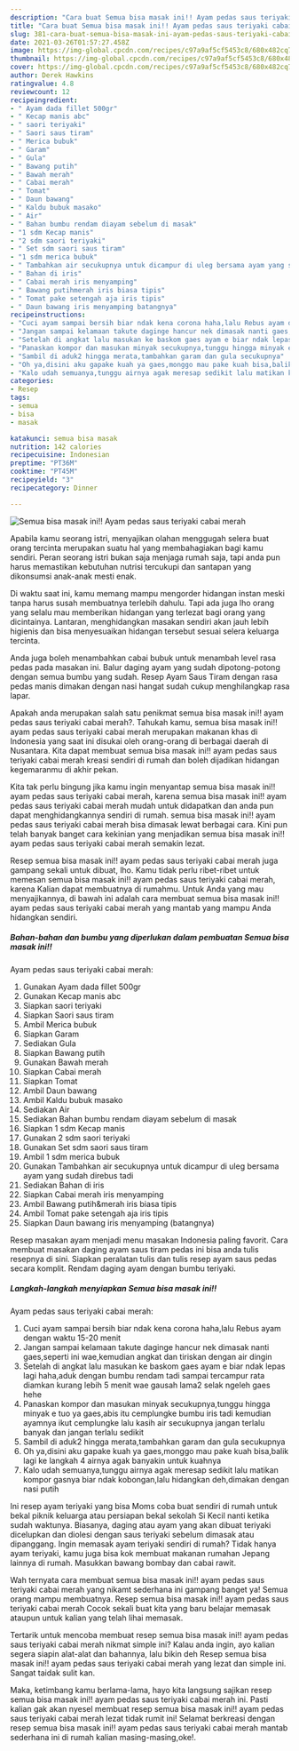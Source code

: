 ```yaml
---
description: "Cara buat Semua bisa masak ini!! Ayam pedas saus teriyaki cabai merah yang enak dan Mudah Dibuat"
title: "Cara buat Semua bisa masak ini!! Ayam pedas saus teriyaki cabai merah yang enak dan Mudah Dibuat"
slug: 381-cara-buat-semua-bisa-masak-ini-ayam-pedas-saus-teriyaki-cabai-merah-yang-enak-dan-mudah-dibuat
date: 2021-03-26T01:57:27.458Z
image: https://img-global.cpcdn.com/recipes/c97a9af5cf5453c8/680x482cq70/semua-bisa-masak-ini-ayam-pedas-saus-teriyaki-cabai-merah-foto-resep-utama.jpg
thumbnail: https://img-global.cpcdn.com/recipes/c97a9af5cf5453c8/680x482cq70/semua-bisa-masak-ini-ayam-pedas-saus-teriyaki-cabai-merah-foto-resep-utama.jpg
cover: https://img-global.cpcdn.com/recipes/c97a9af5cf5453c8/680x482cq70/semua-bisa-masak-ini-ayam-pedas-saus-teriyaki-cabai-merah-foto-resep-utama.jpg
author: Derek Hawkins
ratingvalue: 4.8
reviewcount: 12
recipeingredient:
- " Ayam dada fillet 500gr"
- " Kecap manis abc"
- " saori teriyaki"
- " Saori saus tiram"
- " Merica bubuk"
- " Garam"
- " Gula"
- " Bawang putih"
- " Bawah merah"
- " Cabai merah"
- " Tomat"
- " Daun bawang"
- " Kaldu bubuk masako"
- " Air"
- " Bahan bumbu rendam diayam sebelum di masak"
- "1 sdm Kecap manis"
- "2 sdm saori teriyaki"
- " Set sdm saori saus tiram"
- "1 sdm merica bubuk"
- " Tambahkan air secukupnya untuk dicampur di uleg bersama ayam yang sudah direbus tadi"
- " Bahan di iris"
- " Cabai merah iris menyamping"
- " Bawang putihmerah iris biasa tipis"
- " Tomat pake setengah aja iris tipis"
- " Daun bawang iris menyamping batangnya"
recipeinstructions:
- "Cuci ayam sampai bersih biar ndak kena corona haha,lalu Rebus ayam dengan waktu 15-20 menit"
- "Jangan sampai kelamaan takute daginge hancur nek dimasak nanti gaes,seperti ini wae,kemudian angkat dan tiriskan dengan air dingin"
- "Setelah di angkat lalu masukan ke baskom gaes ayam e biar ndak lepas lagi haha,aduk dengan bumbu rendam tadi sampai tercampur rata diamkan kurang lebih 5 menit wae gausah lama2 selak ngeleh gaes hehe"
- "Panaskan kompor dan masukan minyak secukupnya,tunggu hingga minyak e tuo ya gaes,abis itu cemplungke bumbu iris tadi kemudian ayamnya ikut cemplungke lalu kasih air secukupnya jangan terlalu banyak dan jangan terlalu sedikit"
- "Sambil di aduk2 hingga merata,tambahkan garam dan gula secukupnya"
- "Oh ya,disini aku gapake kuah ya gaes,monggo mau pake kuah bisa,balik lagi ke langkah 4 airnya agak banyakin untuk kuahnya"
- "Kalo udah semuanya,tunggu airnya agak meresap sedikit lalu matikan kompor gasnya biar ndak kobongan,lalu hidangkan deh,dimakan dengan nasi putih"
categories:
- Resep
tags:
- semua
- bisa
- masak

katakunci: semua bisa masak 
nutrition: 142 calories
recipecuisine: Indonesian
preptime: "PT36M"
cooktime: "PT45M"
recipeyield: "3"
recipecategory: Dinner

---
```



![Semua bisa masak ini!!
Ayam pedas saus teriyaki cabai merah](https://img-global.cpcdn.com/recipes/c97a9af5cf5453c8/680x482cq70/semua-bisa-masak-ini-ayam-pedas-saus-teriyaki-cabai-merah-foto-resep-utama.jpg)

Apabila kamu seorang istri, menyajikan olahan menggugah selera buat orang tercinta merupakan suatu hal yang membahagiakan bagi kamu sendiri. Peran seorang istri bukan saja menjaga rumah saja, tapi anda pun harus memastikan kebutuhan nutrisi tercukupi dan santapan yang dikonsumsi anak-anak mesti enak.

Di waktu  saat ini, kamu memang mampu mengorder hidangan instan meski tanpa harus susah membuatnya terlebih dahulu. Tapi ada juga lho orang yang selalu mau memberikan hidangan yang terlezat bagi orang yang dicintainya. Lantaran, menghidangkan masakan sendiri akan jauh lebih higienis dan bisa menyesuaikan hidangan tersebut sesuai selera keluarga tercinta. 

Anda juga boleh menambahkan cabai bubuk untuk menambah level rasa pedas pada masakan ini. Balur daging ayam yang sudah dipotong-potong dengan semua bumbu yang sudah. Resep Ayam Saus Tiram dengan rasa pedas manis dimakan dengan nasi hangat sudah cukup menghilangkap rasa lapar.

Apakah anda merupakan salah satu penikmat semua bisa masak ini!!
ayam pedas saus teriyaki cabai merah?. Tahukah kamu, semua bisa masak ini!!
ayam pedas saus teriyaki cabai merah merupakan makanan khas di Indonesia yang saat ini disukai oleh orang-orang di berbagai daerah di Nusantara. Kita dapat membuat semua bisa masak ini!!
ayam pedas saus teriyaki cabai merah kreasi sendiri di rumah dan boleh dijadikan hidangan kegemaranmu di akhir pekan.

Kita tak perlu bingung jika kamu ingin menyantap semua bisa masak ini!!
ayam pedas saus teriyaki cabai merah, karena semua bisa masak ini!!
ayam pedas saus teriyaki cabai merah mudah untuk didapatkan dan anda pun dapat menghidangkannya sendiri di rumah. semua bisa masak ini!!
ayam pedas saus teriyaki cabai merah bisa dimasak lewat berbagai cara. Kini pun telah banyak banget cara kekinian yang menjadikan semua bisa masak ini!!
ayam pedas saus teriyaki cabai merah semakin lezat.

Resep semua bisa masak ini!!
ayam pedas saus teriyaki cabai merah juga gampang sekali untuk dibuat, lho. Kamu tidak perlu ribet-ribet untuk memesan semua bisa masak ini!!
ayam pedas saus teriyaki cabai merah, karena Kalian dapat membuatnya di rumahmu. Untuk Anda yang mau menyajikannya, di bawah ini adalah cara membuat semua bisa masak ini!!
ayam pedas saus teriyaki cabai merah yang mantab yang mampu Anda hidangkan sendiri.

<!--inarticleads1-->

##### Bahan-bahan dan bumbu yang diperlukan dalam pembuatan Semua bisa masak ini!!
Ayam pedas saus teriyaki cabai merah:

1. Gunakan  Ayam dada fillet 500gr
1. Gunakan  Kecap manis abc
1. Siapkan  saori teriyaki
1. Siapkan  Saori saus tiram
1. Ambil  Merica bubuk
1. Siapkan  Garam
1. Sediakan  Gula
1. Siapkan  Bawang putih
1. Gunakan  Bawah merah
1. Siapkan  Cabai merah
1. Siapkan  Tomat
1. Ambil  Daun bawang
1. Ambil  Kaldu bubuk masako
1. Sediakan  Air
1. Sediakan  Bahan bumbu rendam diayam sebelum di masak
1. Siapkan 1 sdm Kecap manis
1. Gunakan 2 sdm saori teriyaki
1. Gunakan  Set sdm saori saus tiram
1. Ambil 1 sdm merica bubuk
1. Gunakan  Tambahkan air secukupnya untuk dicampur di uleg bersama ayam yang sudah direbus tadi
1. Sediakan  Bahan di iris
1. Siapkan  Cabai merah iris menyamping
1. Ambil  Bawang putih&amp;merah iris biasa tipis
1. Ambil  Tomat pake setengah aja iris tipis
1. Siapkan  Daun bawang iris menyamping (batangnya)


Resep masakan ayam menjadi menu masakan Indonesia paling favorit. Cara membuat masakan daging ayam saus tiram pedas ini bisa anda tulis resepnya di sini. Siapkan peralatan tulis dan tulis resep ayam saus pedas secara komplit. Rendam daging ayam dengan bumbu teriyaki. 

<!--inarticleads2-->

##### Langkah-langkah menyiapkan Semua bisa masak ini!!
Ayam pedas saus teriyaki cabai merah:

1. Cuci ayam sampai bersih biar ndak kena corona haha,lalu Rebus ayam dengan waktu 15-20 menit
1. Jangan sampai kelamaan takute daginge hancur nek dimasak nanti gaes,seperti ini wae,kemudian angkat dan tiriskan dengan air dingin
1. Setelah di angkat lalu masukan ke baskom gaes ayam e biar ndak lepas lagi haha,aduk dengan bumbu rendam tadi sampai tercampur rata diamkan kurang lebih 5 menit wae gausah lama2 selak ngeleh gaes hehe
1. Panaskan kompor dan masukan minyak secukupnya,tunggu hingga minyak e tuo ya gaes,abis itu cemplungke bumbu iris tadi kemudian ayamnya ikut cemplungke lalu kasih air secukupnya jangan terlalu banyak dan jangan terlalu sedikit
1. Sambil di aduk2 hingga merata,tambahkan garam dan gula secukupnya
1. Oh ya,disini aku gapake kuah ya gaes,monggo mau pake kuah bisa,balik lagi ke langkah 4 airnya agak banyakin untuk kuahnya
1. Kalo udah semuanya,tunggu airnya agak meresap sedikit lalu matikan kompor gasnya biar ndak kobongan,lalu hidangkan deh,dimakan dengan nasi putih


Ini resep ayam teriyaki yang bisa Moms coba buat sendiri di rumah untuk bekal piknik keluarga atau persiapan bekal sekolah Si Kecil nanti ketika sudah waktunya. Biasanya, daging atau ayam yang akan dibuat teriyaki dicelupkan dan diolesi dengan saus teriyaki sebelum dimasak atau dipanggang. Ingin memasak ayam teriyaki sendiri di rumah? Tidak hanya ayam teriyaki, kamu juga bisa kok membuat makanan rumahan Jepang lainnya di rumah. Masukkan bawang bombay dan cabai rawit. 

Wah ternyata cara membuat semua bisa masak ini!!
ayam pedas saus teriyaki cabai merah yang nikamt sederhana ini gampang banget ya! Semua orang mampu membuatnya. Resep semua bisa masak ini!!
ayam pedas saus teriyaki cabai merah Cocok sekali buat kita yang baru belajar memasak ataupun untuk kalian yang telah lihai memasak.

Tertarik untuk mencoba membuat resep semua bisa masak ini!!
ayam pedas saus teriyaki cabai merah nikmat simple ini? Kalau anda ingin, ayo kalian segera siapin alat-alat dan bahannya, lalu bikin deh Resep semua bisa masak ini!!
ayam pedas saus teriyaki cabai merah yang lezat dan simple ini. Sangat taidak sulit kan. 

Maka, ketimbang kamu berlama-lama, hayo kita langsung sajikan resep semua bisa masak ini!!
ayam pedas saus teriyaki cabai merah ini. Pasti kalian gak akan nyesel membuat resep semua bisa masak ini!!
ayam pedas saus teriyaki cabai merah lezat tidak rumit ini! Selamat berkreasi dengan resep semua bisa masak ini!!
ayam pedas saus teriyaki cabai merah mantab sederhana ini di rumah kalian masing-masing,oke!.

